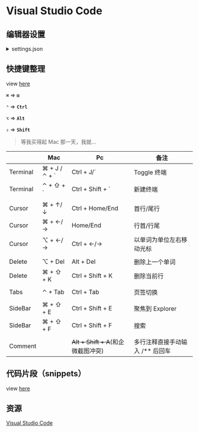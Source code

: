 # Visual Studio Code

## 编辑器设置

<!-- markdownlint-disable -->
<details>
  <summary>settings.json</summary>
  <pre>
    {
      "editor.formatOnPaste": true,
      "editor.formatOnSave": true,
      "editor.formatOnType": true,
      "editor.minimap.enabled": false,
      "editor.mouseWheelZoom": true,
      "editor.renderWhitespace": "selection",
      "editor.tabSize": 2,
      "editor.quickSuggestions": {
        "other": true,
        "comments": true,
        "strings": true
      },
      "files.autoSave": "onFocusChange",
      "terminal.integrated.shell.windows": "C:\\Program Files\\Git\\bin\\bash.exe",
      "workbench.startupEditor": "none",
      "window.zoomLevel": 0,
      "[javascript]": {
        "editor.defaultFormatter": "esbenp.prettier-vscode"
      },
      "[jsonc]": {
        "editor.defaultFormatter": "esbenp.prettier-vscode"
      }
      // prettier（vetur单独设置）
      "prettier.semi": false,
      "prettier.singleQuote": true,
      "prettier.trailingComma": "es5"
      "vetur.format.defaultFormatterOptions": {
        "prettier": {
          "semi": false,
          "singleQuote": true,
          "trailingComma": "es5"
        }
      }
    }
  </pre>
</details>
<!-- markdownlint-restore -->

## 快捷键整理

view [here](https://code.visualstudio.com/docs/getstarted/keybindings#_keyboard-shortcuts-reference)

**`⌘`** => **`⊞`**

**`⌃`** => **`Ctrl`**

**`⌥`** => **`Alt`**

**`⇧`** => **`Shift`**

> 等我买得起 Mac 那一天，我就...

|          | Mac            | Pc                                  | 备注                              |
| -------- | -------------- | ----------------------------------- | --------------------------------- |
| Terminal | ⌘ + J / ⌃ + \` | Ctrl + J/\`                         | Toggle 终端                       |
| Terminal | ⌃ + ⇧ + \`     | Ctrl + Shift + \`                   | 新建终端                          |
|          |                |                                     |                                   |
| Cursor   | ⌘ + ↑/↓        | Ctrl + Home/End                     | 首行/尾行                         |
| Cursor   | ⌘ + ←/→        | Home/End                            | 行首/行尾                         |
| Cursor   | ⌥ + ←/→        | Ctrl + ←/→                          | 以单词为单位左右移动光标          |
|          |                |                                     |                                   |
| Delete   | ⌥ + Del        | Alt + Del                           | 删除上一个单词                    |
| Delete   | ⌘ + ⇧ + K      | Ctrl + Shift + K                    | 删除当前行                        |
|          |                |                                     |                                   |
| Tabs     | ⌃ + Tab        | Ctrl + Tab                          | 页签切换                          |
|          |                |                                     |                                   |
| SideBar  | ⌘ + ⇧ + E      | Ctrl + Shift + E                    | 聚焦到 Explorer                   |
| SideBar  | ⌘ + ⇧ + F      | Ctrl + Shift + F                    | 搜索                              |
|          |                |                                     |                                   |
| Comment  |                | ~~Alt + Shift + A~~(和企微截图冲突) | 多行注释直接手动输入 /\*\* 后回车 |

## 代码片段（snippets）

view [here](https://code.visualstudio.com/docs/editor/userdefinedsnippets)

## 资源

[Visual Studio Code](https://code.visualstudio.com/)
